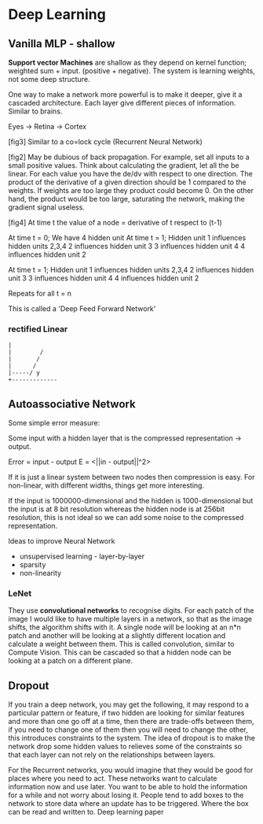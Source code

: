 # Deep Learning

## Vanilla MLP - shallow
**Support vector Machines** are shallow as they depend on kernel
function; weighted sum + input. (positive + negative). The system is learning
weights, not some deep structure.


One way to make a network more powerful is to make it deeper, give it a cascaded
architecture. Each layer give different pieces of information. Similar to brains.

Eyes -> Retina -> Cortex

[fig3] Similar to a co=lock cycle (Recurrent Neural Network)

[fig2] May be dubious of back propagation. For example, set all inputs to
a small positive values. Think about calculating the gradient, let all the be
linear. For each value you have the de/dv with respect to one direction. The
product of the derivative of a given direction should be 1 compared to the weights.
If weights are too large they product could become 0. On the other hand, the
product would be too large, saturating the network, making the gradient signal
useless. 

[fig4] At time t the value of a node = derivative of t respect to (t-1)

At time t = 0; We have 4 hidden unit
At time t = 1; Hidden unit 1 influences hidden units 2,3,4
                           2 influences hidden unit 3
                           3 influences hidden unit 4
                           4 influences hidden unit 2

At time t = 1; Hidden unit 1 influences hidden units 2,3,4
                           2 influences hidden unit 3
                           3 influences hidden unit 4
                           4 influences hidden unit 2

Repeats for all t = n

This is called a 'Deep Feed Forward Network'

### rectified Linear

```
|
|        /
|       /
|      /
|-----/ y
+-------------
```

## Autoassociative Network


Some simple error measure:

Some input with a hidden layer that is the compressed representation -> output.

Error = input - output
E = <||in - output||^2>

If it is just a linear system between two nodes then compression is easy. For
non-linear, with different widths, things get more interesting.

If the input is 1000000-dimensional and the hidden is 1000-dimensional but the
input is at 8 bit resolution whereas the hidden node is at 256bit resolution,
this is not ideal so we can add some noise to the compressed representation.

Ideas to improve Neural Network
- unsupervised learning - layer-by-layer
- sparsity
- non-linearity

### LeNet
They use **convolutional networks** to recognise digits. For each patch of the
image I would like to have multiple layers in a network, so that as the image
shifts, the algorithm shifts with it. A single node will be looking at an n*n
patch and another will be looking at a slightly different location and
calculate a weight between them. This is called convolution, similar to Compute
Vision. This can be cascaded so that a hidden node can be looking at a patch on
a different plane.

## Dropout
If you train a deep network, you may get the following, it may respond to
a particular pattern or feature, if two hidden are looking for similar features
and more than one go off at a time, then there are trade-offs between them, if
you need to change one of them then you will need to change the other, this
introduces constraints to the system. The idea of dropout is to make the
network drop some hidden values to relieves some of the constraints so that
each layer can not rely on the relationships between layers. 

For the Recurrent networks, you would imagine that they would be good for
places where you need to act. These networks want to calculate information now
and use later. You want to be able to hold the information for a while and not
worry about losing it. People tend to add boxes to the network to store data
where an update has to be triggered. Where the box can be read and written to.
Deep learning paper
